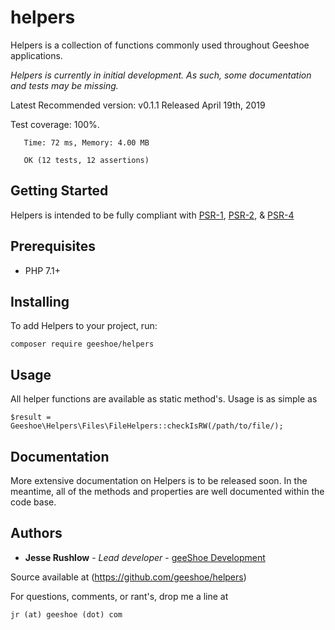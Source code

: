 # helpers
Helpers is a collection of functions commonly used throughout Geeshoe applications.

_Helpers is currently in initial development. As such, some documentation and tests
may be missing._

 Latest Recommended version: v0.1.1 Released April 19th, 2019
 
 Test coverage: 100%.
 ```
    Time: 72 ms, Memory: 4.00 MB
    
    OK (12 tests, 12 assertions)
 ```

## Getting Started

Helpers is intended to be fully compliant with 
[PSR-1](https://www.php-fig.org/psr/psr-1/),
[PSR-2](https://www.php-fig.org/psr/psr-2/),
 & [PSR-4](https://www.php-fig.org/psr/psr-4/)

## Prerequisites

* PHP 7.1+

## Installing

To add Helpers to your project, run:

```
composer require geeshoe/helpers
```

## Usage

All helper functions are available as static method's. Usage is as simple as
```
$result = Geeshoe\Helpers\Files\FileHelpers::checkIsRW(/path/to/file/);
``` 

## Documentation

More extensive documentation on Helpers is to be released soon. In the
meantime, all of the methods and properties are well documented within the
code base.

## Authors

* **Jesse Rushlow** - *Lead developer* - [geeShoe Development](http://geeshoe.com)

Source available at (https://github.com/geeshoe/helpers)

For questions, comments, or rant's, drop me a line at 
```
jr (at) geeshoe (dot) com
```